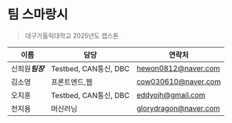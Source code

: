 
# 팀 스마랑시
> 대구가톨릭대학교 2025년도 캡스톤


| 이름          | 담당                  | 연락처               |
| ----------- | ------------------- | ----------------- |
| 신희원***팀장*** | Testbed, CAN통신, DBC | hewon0812@naver.com |
| 김소영         | 프론트엔드,웹             | cow030610@naver.com |
| 오지훈         | Testbed, CAN통신, DBC | eddyojh@gmail.com |
| 천지용         | 머신러닝                | glorydragon@naver.com |
